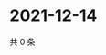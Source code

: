# 2021-12-14

共 0 条

<!-- BEGIN WEIBO -->
<!-- 最后更新时间 Tue Dec 14 2021 06:11:49 GMT+0800 (China Standard Time) -->

<!-- END WEIBO -->
